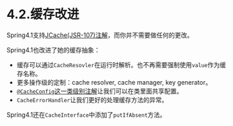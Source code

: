 # 4.2.缓存改进

Spring4.1支持[JCache(JSR-107)注解](http://docs.spring.io/spring/docs/current/spring-framework-reference/htmlsingle/#cache-jsr-107)，而你并不需要做任何的更改。

Spring4.1也改进了她的缓存抽象：
* 缓存可以通过```CacheResovler```在运行时解析。也不再需要强制使用```value```作为缓存名称。
* 更多操作级的定制：cache resolver, cache manager, key generator。
* [```@CacheConfig```这一类级别注解]()让我们可以在类里面共享配置。
* ```CacheErrorHandler```让我们更好的处理缓存方法的异常。

Spring4.1还在```CacheInterface```中添加了```putIfAbsent```方法。